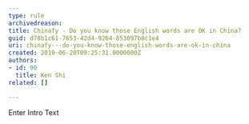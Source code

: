```yaml
---
type: rule
archivedreason: 
title: Chinafy - Do you know those English words are OK in China?
guid: d78b1c61-7653-42d4-9264-853097b8c1e4
uri: chinafy---do-you-know-those-english-words-are-ok-in-china
created: 2019-06-20T09:25:31.0000000Z
authors:
- id: 90
  title: Ken Shi
related: []

---
```



Enter Intro Text
<br><excerpt class='endintro'></excerpt><br>



